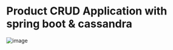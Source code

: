 # Product CRUD Application with spring boot & cassandra

![image](https://github.com/m-mourouh/Product-CRUD-App-with-Cassandra-and-Spring-boot/assets/60442896/542cd4ab-4b91-453a-b54b-f892235b564a)
